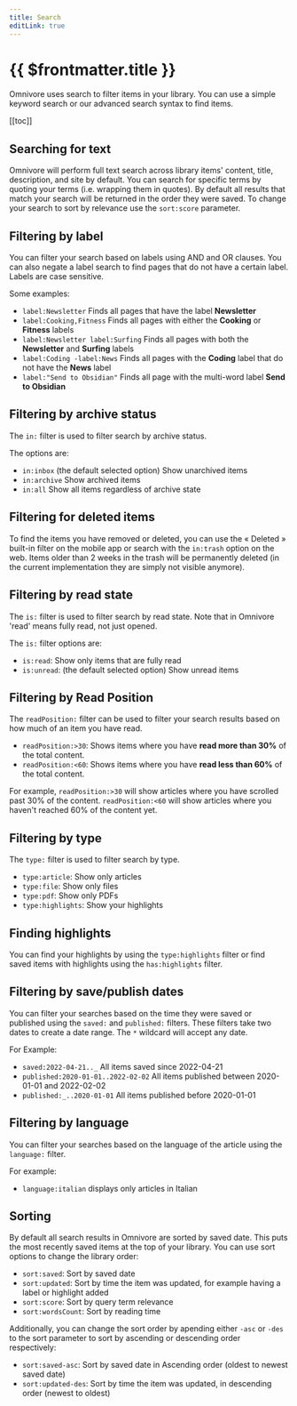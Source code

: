```yaml
---
title: Search
editLink: true
---
```


# {{ $frontmatter.title }}

Omnivore uses search to filter items in your library. You can use a simple keyword search or our advanced search syntax to find items.

[[toc]]

## Searching for text

Omnivore will perform full text search across library items' content, title, description, and site by default. You can search for specific terms by quoting your terms (i.e. wrapping them in quotes). By default all results that match your search will be returned in the order they were saved. To change your search to sort by relevance use the `sort:score` parameter.

## Filtering by label

You can filter your search based on labels using AND and OR clauses. You can also negate a label search to find pages that do not have a certain label. Labels are case sensitive.

Some examples:

- `label:Newsletter` Finds all pages that have the label **Newsletter**
- `label:Cooking,Fitness` Finds all pages with either the **Cooking** or **Fitness** labels
- `label:Newsletter label:Surfing` Finds all pages with both the **Newsletter** and **Surfing** labels
- `label:Coding -label:News` Finds all pages with the **Coding** label that do not have the **News** label
- `label:"Send to Obsidian"` Finds all page with the multi-word label **Send to Obsidian**

## Filtering by archive status

The `in:` filter is used to filter search by archive status. 

The options are:

- `in:inbox` (the default selected option) Show unarchived items
- `in:archive` Show archived items
- `in:all` Show all items regardless of archive state

## Filtering for deleted items

To find the items you have removed or deleted, you can use the « Deleted » built-in filter on the mobile app or search with the `in:trash` option on the web. Items older than 2 weeks in the trash will be permanently deleted (in the current implementation they are simply not visible anymore).

## Filtering by read state

The `is:` filter is used to filter search by read state. Note that in Omnivore 'read' means fully read, not just opened.

The `is:` filter options are:

- `is:read`: Show only items that are fully read
- `is:unread`: (the default selected option) Show unread items

## Filtering by Read Position

The `readPosition:` filter can be used to filter your search results based on how much of an item you have read.

- `readPosition:>30`: Shows items where you have **read more than 30%** of the total content.
- `readPosition:<60`: Shows items where you have **read less than 60%** of the total content.

For example, `readPosition:>30` will show articles where you have scrolled past 30% of the content. `readPosition:<60` will show articles where you haven't reached 60% of the content yet.

## Filtering by type

The `type:` filter is used to filter search by type.

- `type:article`: Show only articles
- `type:file`: Show only files
- `type:pdf`: Show only PDFs
- `type:highlights`: Show your highlights

## Finding highlights

You can find your highlights by using the `type:highlights` filter or find saved items with highlights using the `has:highlights` filter.

## Filtering by save/publish dates

You can filter your searches based on the time they were saved or published using the `saved:` and `published:` filters. These filters take two dates to create a date range. The `*` wildcard will accept any date.

For Example:

- `saved:2022-04-21.._` All items saved since 2022-04-21
- `published:2020-01-01..2022-02-02` All items published between 2020-01-01 and 2022-02-02
- `published:_..2020-01-01` All items published before 2020-01-01

## Filtering by language

You can filter your searches based on the language of the article using the `language:` filter.

For example:

- `language:italian` displays only articles in Italian

## Sorting

By default all search results in Omnivore are sorted by saved date. This puts the most recently saved items at the top of your library. You can use sort options to change the library order:

- `sort:saved`: Sort by saved date
- `sort:updated`: Sort by time the item was updated, for example having a label or highlight added
- `sort:score`: Sort by query term relevance
- `sort:wordsCount`: Sort by reading time

Additionally, you can change the sort order by apending either `-asc` or `-des` to the sort parameter to sort by ascending or descending order respectively:

- `sort:saved-asc`: Sort by saved date in Ascending order (oldest to newest saved date)
- `sort:updated-des`: Sort by time the item was updated, in descending order (newest to oldest)
